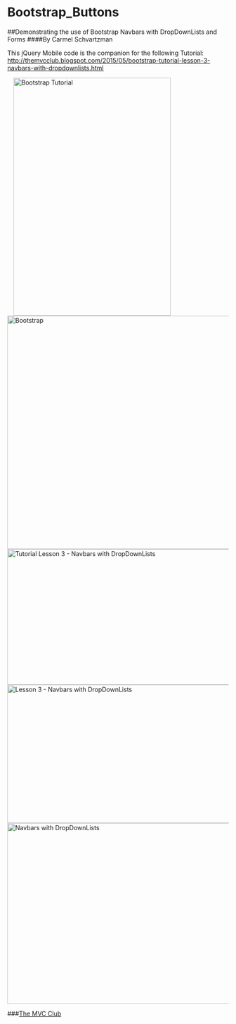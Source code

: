 # Bootstrap_Buttons
##Demonstrating the use of Bootstrap Navbars with DropDownLists and Forms
####By Carmel Schvartzman

This jQuery Mobile code is the companion for the following Tutorial:
 http://themvcclub.blogspot.com/2015/05/bootstrap-tutorial-lesson-3-navbars-with-dropdownlists.html

<a href="http://themvcclub.blogspot.com/2015/05/bootstrap-tutorial-lesson-3-navbars-with-dropdownlists.html" imageanchor="1" target="_blank" style="margin-left: 1em; margin-right: 1em;">


<img alt="Bootstrap Tutorial        " border="0" height="540" src="http://2.bp.blogspot.com/-sUOmexfFd9I/VV2j7siAsWI/AAAAAAAAK6E/LVBN8XE83BI/s540/4.png" width="358" />

<img alt="Bootstrap     " border="0" height="530" src="http://2.bp.blogspot.com/-l-qvyhp8_WA/VV2j6yZhHrI/AAAAAAAAK6c/Ca9ip61Gno4/s540/2.png" width="540" />

<img alt="Tutorial Lesson 3 - Navbars with DropDownLists        " border="0" height="308" src="http://2.bp.blogspot.com/-VdwbB6MBf1w/VV2j6DUh7RI/AAAAAAAAK5s/ZrIz9FBXN2g/s540/13.png" width="540" />


<img alt="Lesson 3 - Navbars with DropDownLists        " border="0" height="314" src="http://2.bp.blogspot.com/-8gNqWV6_BtA/VV2j6qMrMyI/AAAAAAAAK5w/j8Zylf8Ipnw/s540/14.png" width="540" />

<img alt="Navbars with DropDownLists        " border="0" height="410" src="http://3.bp.blogspot.com/-YQew3esYkig/VV2j5lv6YZI/AAAAAAAAK6o/n5hgNCneu5o/s540/1.png" width="540" />

</a>

###<a href="http://themvcclub.blogspot.com/"   target="_blank"  >The MVC Club</a>


